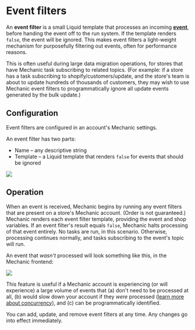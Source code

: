 # Event filters

An **event filter** is a small Liquid template that processes an incoming [**event**](../../core-concepts/events/), before handing the event off to the run system. If the template renders `false`, the event will be ignored. This makes event filters a light-weight mechanism for purposefully filtering out events, often for performance reasons.

This is often useful during large data migration operations, for stores that have Mechanic task subscribing to related topics. \(For example: if a store has a task subscribing to shopify/customers/update, and the store's team is about to update hundreds of thousands of customers, they may wish to use Mechanic event filters to programmatically ignore all update events generated by the bulk update.\)

## Configuration

Event filters are configured in an account's Mechanic settings.

An event filter has two parts:

* Name – any descriptive string
* Template – a Liquid template that renders `false` for events that should be ignored

![](https://d33v4339jhl8k0.cloudfront.net/docs/assets/5ddd799f2c7d3a7e9ae472fc/images/5fc7e2b1eb7cc612aa354368/file-WhM0W2byhD.png)

## Operation

When an event is received, Mechanic begins by running any event filters that are present on a store's Mechanic account. \(Order is not guaranteed.\) Mechanic renders each event filter template, providing the event and shop variables. If an event filter's result equals `false`, Mechanic halts processing of that event entirely. No tasks are run, in this scenario. Otherwise, processing continues normally, and tasks subscribing to the event's topic will run.

An event that _wasn't_ processed will look something like this, in the Mechanic frontend:

![](https://d33v4339jhl8k0.cloudfront.net/docs/assets/5ddd799f2c7d3a7e9ae472fc/images/5e28a1d72c7d3a7e9ae69bb7/5e28a1d747620.png)

This feature is useful if a Mechanic account is experiencing \(or will experience\) a large volume of events that \(a\) don't need to be processed at all, \(b\) would slow down your account if they _were_ processed \([learn more about concurrency](https://help.usemechanic.com/en/articles/2887264-concurrency)\), and \(c\) can be programmatically identified.

You can add, update, and remove event filters at any time. Any changes go into effect immediately.

